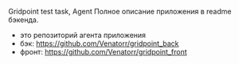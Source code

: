 Gridpoint test task, Agent
Полное описание приложения в readme бэкенда.

- это репозиторий агента приложения
- бэк: https://github.com/Venatorr/gridpoint_back
- фронт: https://github.com/Venatorr/gridpoint_front
